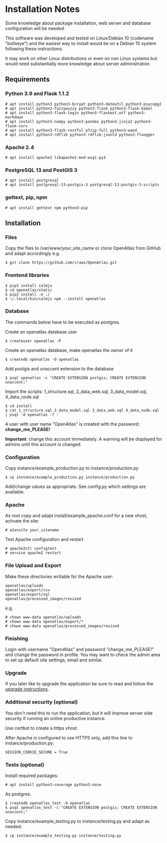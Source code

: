 # Installation Notes
Some knowledge about package installation, web server and database configuration
will be needed.

This software was developed and tested on Linux/Debian 10 (codename "bullseye")
and the easiest way to install would be on a Debian 10 system following these
instructions.

It may work on other Linux distributions or even on non Linux systems but would
need substantially more knowledge about server administration.

## Requirements

### Python 3.9 and Flask 1.1.2

    # apt install python3 python3-bcrypt python3-dateutil python3-psycopg2
    # apt install python3-fuzzywuzzy python3-flask python3-flask-babel
    # apt install python3-flask-login python3-flaskext.wtf python3-markdown
    # apt install python3-numpy python3-pandas python3-jinja2 python3-flask-cors
    # apt install python3-flask-restful p7zip-full python3-wand
    # apt install python3-rdflib python3-rdflib-jsonld python3-flasgger

### Apache 2.4

    # apt install apache2 libapache2-mod-wsgi-py3

### PostgreSQL 13 and PostGIS 3

    # apt install postgresql
    # apt install postgresql-13-postgis-3 postgresql-13-postgis-3-scripts

### gettext, pip, npm

    # apt install gettext npm python3-pip

## Installation

### Files

Copy the files to /var/www/your_site_name or clone OpenAtlas from GitHub and
adapt accordingly e.g.

    $ git clone https://github.com/craws/OpenAtlas.git

### Frontend libraries

    $ pip3 install calmjs
    $ cd openatlas/static
    $ pip3 install -e ./
    $ ~/.local/bin/calmjs npm --install openatlas

### Database

The commands below have to be executed as postgres.

Create an openatlas database user

    $ createuser openatlas -P

Create an openatlas database, make openatlas the owner of it

    $ createdb openatlas -O openatlas

Add postgis and unaccent extension to the database

    $ psql openatlas -c "CREATE EXTENSION postgis; CREATE EXTENSION unaccent;"

Import the scripts: 1_structure.sql, 2_data_web.sql, 3_data_model.sql,
4_data_node.sql

    $ cd install
    $ cat 1_structure.sql 2_data_model.sql 3_data_web.sql 4_data_node.sql | psql -d openatlas -f -

A user with user name "OpenAtlas" is created with the password:
**change_me_PLEASE!**

**Important**: change this account immediately. A warning will be displayed
for admins until this account is changed.

### Configuration

Copy instance/example_production.py to instance/production.py

    $ cp instance/example_production.py instance/production.py

Add/change values as appropriate. See config.py which settings are available.

### Apache

As root copy and adapt install/example_apache.conf for a new vhost, activate
the site:

    # a2ensite your_sitename

Test Apache configuration and restart

    # apache2ctl configtest
    # service apache2 restart

### File Upload and Export

Make these directories writable for the Apache user:

    openatlas/uploads
    openatlas/export/csv
    openatlas/export/sql
    openatlas/processed_images/resized

e.g.

    # chown www-data openatlas/uploads
    # chown www-data openatlas/export/*
    # chown www-data openatlas/processed_images/resized

### Finishing

Login with username "OpenAtlas" and password "change_me_PLEASE!" and change the
password in profile. You may want to check the admin area to set up default site
settings, email and similar.

### Upgrade

If you later like to upgrade the application be sure to read and follow the
[upgrade instructions](install/upgrade/upgrade.md).

### Additional security (optional)

You don't need this to run the application, but it will improve server side
security if running an online productive instance.

Use certbot to create a https vhost.

After Apache is configured to use HTTPS only, add this line to
instance/production.py:

    SESSION_COOKIE_SECURE = True

### Tests (optional)

Install required packages:

    # apt install python3-coverage python3-nose

As postgres:

    $ createdb openatlas_test -O openatlas
    $ psql openatlas_test -c "CREATE EXTENSION postgis; CREATE EXTENSION unaccent;"

Copy instance/example_testing.py to instance/testing.py and adapt as needed:

    $ cp instance/example_testing.py instance/testing.py
